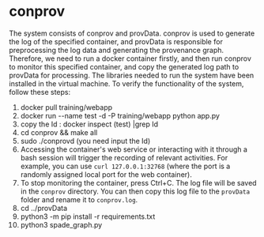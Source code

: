 # conprov

The system consists of conprov and provData. conprov is used to generate the log of the specified container, and provData is responsible for preprocessing the log data and generating the provenance graph. Therefore, we need to run a docker container firstly, and then run conprov to monitor this specified container, and copy the generated log path to provData for processing. The libraries needed to run the system have been installed in the virtual machine. To verify the functionality of the system, follow these steps:

1. docker pull training/webapp
2. docker run --name test -d -P training/webapp python app.py
3. copy the Id : docker inspect (test) |grep Id
4. cd conprov && make all
5. sudo ./conprovd (you need input the Id)
6. Accessing the container's web service or interacting with it through a bash session will trigger the recording of relevant activities. For example, you can use `curl 127.0.0.1:32768` (where the port is a randomly assigned local port for the web container). 
7. To stop monitoring the container, press Ctrl+C. The log file will be saved in the `conprov` directory. You can then copy this log file to the `provData` folder and rename it to `conprov.log`.
6. cd ../provData
7. python3 -m pip install -r requirements.txt
8. python3 spade_graph.py